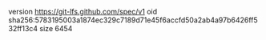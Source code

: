 version https://git-lfs.github.com/spec/v1
oid sha256:5783195003a1874ec329c7189d71e45f6accfd50a2ab4a97b6426ff532ff13c4
size 6454
